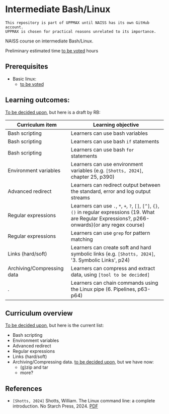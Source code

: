 # Intermediate Bash/Linux

```text
This repository is part of UPPMAX until NAISS has its own GitHub account.
UPPMAX is chosen for practical reasons unrelated to its importance.
```

NAISS course on intermediate Bash/Linux.

Preliminary estimated time [to be voted](https://github.com/UPPMAX/naiss_intermediate_bash_linux/issues/2) hours

## Prerequisites

- Basic linux:
    - [to be voted](https://github.com/UPPMAX/naiss_intermediate_bash_linux/issues/1)

## Learning outcomes:

[To be decided upon](https://github.com/UPPMAX/naiss_intermediate_bash_linux/issues/4),
but here is a draft by RB:

Curriculum item           |Learning objective
--------------------------|-----------------------------------------------------
Bash scripting            |Learners can use bash variables
Bash scripting            |Learners can use bash `if` statements
Bash scripting            |Learners can use bash `for` statements
Environment variables     |Learners can use environment variables (e.g. `[Shotts, 2024]`, chapter 25, p390)
Advanced redirect         |Learners can redirect output between the standard, error and log output streams
Regular expressions       |Learners can use `.`, `*`, `+`, `?`, `[]`, `[^]`, `{}`, `()` in regular expressions (19. What are Regular Expressions?, p266-onwards)(or any regex course)
Regular expressions       |Learners can use `grep` for pattern matching
Links (hard/soft)         |Learners can create soft and hard symbolic links (e.g. `[Shotts, 2024]`, '3. Symbolic Links', p24)
Archiving/Compressing data|Learners can compress and extract data, using `[tool to be decided]`
.                         |Learners can chain commands using the Linux pipe (6. Pipelines, p63-p64)

## Curriculum overview

[To be decided upon](https://github.com/UPPMAX/naiss_intermediate_bash_linux/issues/3), but here is the current list:

- Bash scripting 
- Environment variables 
- Advanced redirect 
- Regular expressions 
- Links (hard/soft) 
- Archiving/Compressing data. [to be decided upon](https://github.com/UPPMAX/naiss_intermediate_bash_linux/issues/5), but we have now:
    - (g)zip and tar
    - more?

## References

- `[Shotts, 2024]` Shotts, William. The Linux command line: a complete introduction. No Starch Press, 2024. [PDF](the_linux_command_line.pdf)

